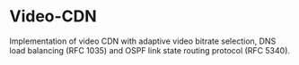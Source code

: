 # Video-CDN
Implementation of video CDN with adaptive video bitrate selection, DNS load balancing (RFC 1035) and OSPF link state routing protocol (RFC 5340).
